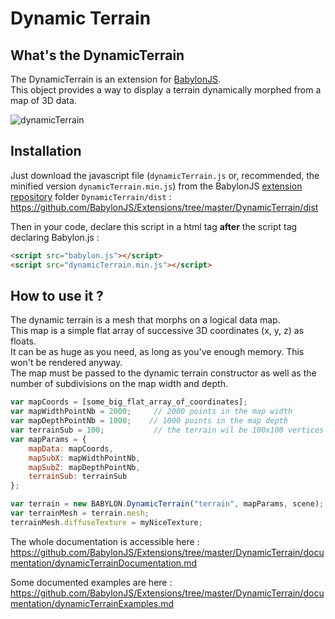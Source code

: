 # Dynamic Terrain
## What's the DynamicTerrain
The DynamicTerrain is an extension for [BabylonJS](http://babylonjs.com).  
This object provides a way to display a terrain dynamically morphed from a map of 3D data.  

![dynamicTerrain](http://jerome.bousquie.fr/BJS/test/dynamicTerrain.png)  
## Installation
Just download the javascript file (`dynamicTerrain.js` or, recommended, the minified version `dynamicTerrain.min.js`) from the BabylonJS [extension repository](https://github.com/BabylonJS/Extensions) folder `DynamicTerrain/dist` :   https://github.com/BabylonJS/Extensions/tree/master/DynamicTerrain/dist    

Then in your code, declare this script in a html tag **after** the script tag declaring Babylon.js :
```html
<script src="babylon.js"></script>
<script src="dynamicTerrain.min.js"></script>
```
## How to use it ?
The dynamic terrain is a mesh that morphs on a logical data map.  
This map is a simple flat array of successive 3D coordinates (x, y, z) as floats.  
It can be as huge as you need, as long as you've enough memory. This won't be rendered anyway.  
The map must be passed to the dynamic terrain constructor as well as the number of subdivisions on the map width and depth.  

```javascript
var mapCoords = [some_big_flat_array_of_coordinates];
var mapWidthPointNb = 2000;     // 2000 points in the map width
var mapDepthPointNb = 1000;    // 1000 points in the map depth
var terrainSub = 100;           // the terrain wil be 100x100 vertices only
var mapParams = {
    mapData: mapCoords,
    mapSubX: mapWidthPointNb,
    mapSubZ: mapDepthPointNb,
    terrainSub: terrainSub
};

var terrain = new BABYLON.DynamicTerrain("terrain", mapParams, scene);
var terrainMesh = terrain.mesh;
terrainMesh.diffuseTexture = myNiceTexture;
```

The whole documentation is accessible here : https://github.com/BabylonJS/Extensions/tree/master/DynamicTerrain/documentation/dynamicTerrainDocumentation.md   

Some documented examples are here :   
https://github.com/BabylonJS/Extensions/tree/master/DynamicTerrain/documentation/dynamicTerrainExamples.md   
